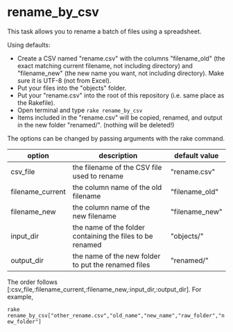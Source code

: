 # rename_by_csv

This task allows you to rename a batch of files using a spreadsheet.

Using defaults: 

- Create a CSV named "rename.csv" with the columns "filename_old" (the exact matching current filename, not including directory) and "filename_new" (the new name you want, not including directory). Make sure it is UTF-8 (not from Excel).
- Put your files into the "objects" folder.
- Put your "rename.csv" into the root of this repository (i.e. same place as the Rakefile).
- Open terminal and type `rake rename_by_csv`
- Items included in the "rename.csv" will be copied, renamed, and output in the new folder "renamed/". (nothing will be deleted!)

The options can be changed by passing arguments with the rake command.

| option | description | default value |
| --- | --- | --- |
| csv_file | the filename of the CSV file used to rename | "rename.csv" |
| filename_current | the column name of the old filename | "filename_old" |
| filename_new | the column name of the new filename | "filename_new" |
| input_dir | the name of the folder containing the files to be renamed | "objects/" |
| output_dir | the name of the new folder to put the renamed files | "renamed/" |


The order follows [:csv_file,:filename_current,:filename_new,:input_dir,:output_dir].
For example, 

`rake rename_by_csv["other_rename.csv","old_name","new_name","raw_folder","new_folder"]`